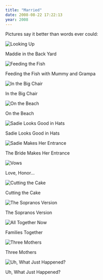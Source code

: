 ```yaml
---
title: "Married"
date: 2008-08-22 17:22:13
year: 2008
---
```

Pictures say it better than words ever could:

<img src="{{'/files/2008/08/looking-up.jpg' | relative_url}}" alt="Looking Up" class="centered">

Maddie in the Back Yard

<img src="{{'/files/2008/08/feeding-fish.jpg' | relative_url}}" alt="Feeding the Fish" class="centered">

Feeding the Fish with Mummy and Grampa

<img src="{{'/files/2008/08/the-big-chair.jpg' | relative_url}}" alt="In the Big Chair" class="centered">

In the Big Chair

<img src="{{'/files/2008/08/on-the-beach.jpg' | relative_url}}" alt="On the Beach" class="centered">

On the Beach

<img src="{{'/files/2008/08/sadie-hat.jpg' | relative_url}}" alt="Sadie Looks Good in Hats" class="centered">

Sadie Looks Good in Hats

<img src="{{'/files/2008/08/entrance.jpg' | relative_url}}" alt="Sadie Makes Her Entrance" class="centered">

The Bride Makes Her Entrance

<img src="{{'/files/2008/08/vows.jpg' | relative_url}}" alt="Vows" class="centered">

Love, Honor…

<img src="{{'/files/2008/08/cutting-cake.jpg' | relative_url}}" alt="Cutting the Cake" class="centered">

Cutting the Cake

<img src="{{'/files/2008/08/sopranos-version.jpg' | relative_url}}" alt="The Sopranos Version" class="centered">

The Sopranos Version

<img src="{{'/files/2008/08/family.jpg' | relative_url}}" alt="All Together Now" class="centered">

Families Together

<img src="{{'/files/2008/08/women.jpg' | relative_url}}" alt="Three Mothers" class="centered">

Three Mothers

<img src="{{'/files/2008/08/what-just-happened.jpg' | relative_url}}" alt="Uh, What Just Happened?" class="centered">

Uh, What Just Happened?
